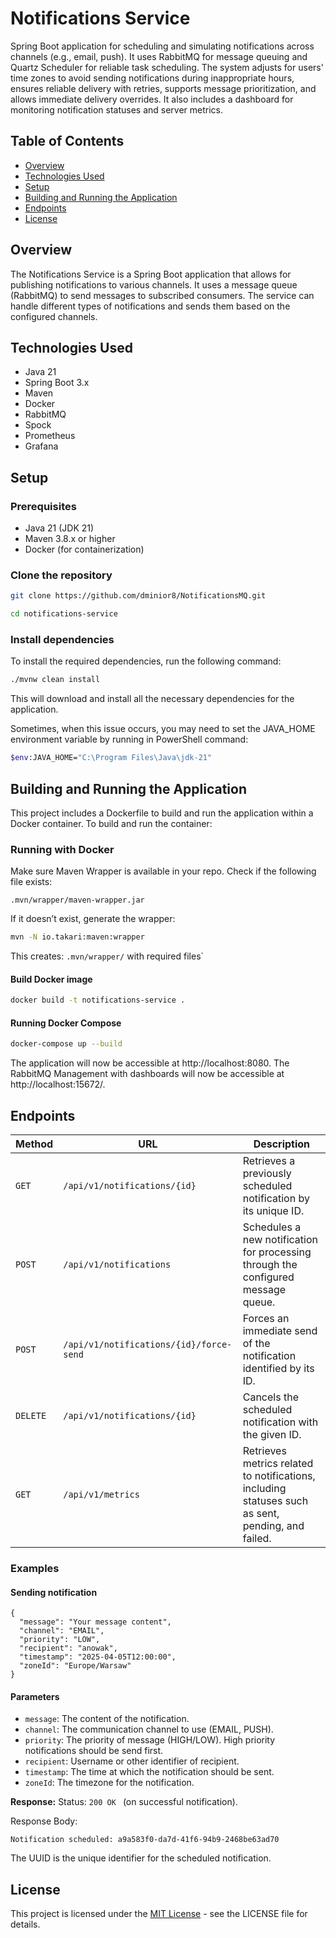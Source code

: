 # Notifications Service

Spring Boot application for scheduling and simulating notifications across channels (e.g., email, push). It uses RabbitMQ for message queuing and Quartz Scheduler for reliable task scheduling. The system adjusts for users' time zones to avoid sending notifications during inappropriate hours, ensures reliable delivery with retries, supports message prioritization, and allows immediate delivery overrides. It also includes a dashboard for monitoring notification statuses and server metrics.

## Table of Contents
- [Overview](#overview)
- [Technologies Used](#technologies-used)
- [Setup](#setup)
- [Building and Running the Application](#building-and-running-the-application)
- [Endpoints](#endpoints)
- [License](#license)

## Overview
The Notifications Service is a Spring Boot application that allows for publishing notifications to various channels. It uses a message queue (RabbitMQ) to send messages to subscribed consumers. The service can handle different types of notifications and sends them based on the configured channels.

## Technologies Used
- Java 21
- Spring Boot 3.x
- Maven
- Docker
- RabbitMQ
- Spock
- Prometheus
- Grafana

## Setup

### Prerequisites
- Java 21 (JDK 21)
- Maven 3.8.x or higher
- Docker (for containerization)

### Clone the repository
```bash
git clone https://github.com/dminior8/NotificationsMQ.git
```
```bash
cd notifications-service
```

### Install dependencies
To install the required dependencies, run the following command:

```bash
./mvnw clean install
```
This will download and install all the necessary dependencies for the application.

Sometimes, when this issue occurs, you may need to set the JAVA_HOME environment variable by running in PowerShell command:

```bash
$env:JAVA_HOME="C:\Program Files\Java\jdk-21"
```

## Building and Running the Application
This project includes a Dockerfile to build and run the application within a Docker container. To build and run the container:

### Running with Docker

Make sure Maven Wrapper is available in your repo. Check if the following file exists:
````
.mvn/wrapper/maven-wrapper.jar
````

If it doesn’t exist, generate the wrapper:
```bash
mvn -N io.takari:maven:wrapper
```

This creates:
`.mvn/wrapper/` with required files`


#### Build Docker image
```bash
docker build -t notifications-service .
```

#### Running Docker Compose
```bash
docker-compose up --build
```
The application will now be accessible at http://localhost:8080.
The RabbitMQ Management with dashboards will now be accessible at http://localhost:15672/.


## Endpoints

| Method   | URL                          | Description                                                                       |
| -------- |------------------------------|-----------------------------------------------------------------------------------|
| `GET`    | `/api/v1/notifications/{id}` | Retrieves a previously scheduled notification by its unique ID.                   |
| `POST`   | `/api/v1/notifications`      | Schedules a new notification for processing through the configured message queue. |
| `POST`   | `/api/v1/notifications/{id}/force-send`     | Forces an immediate send of the notification identified by its ID. |
| `DELETE`   | `/api/v1/notifications/{id}`      | Cancels the scheduled notification with the given ID.                      |
| `GET`   | `/api/v1/metrics` | Retrieves metrics related to notifications, including statuses such as sent, pending, and failed. |


### Examples

#### Sending notification

```
{
  "message": "Your message content",
  "channel": "EMAIL",
  "priority": "LOW",
  "recipient": "anowak",
  "timestamp": "2025-04-05T12:00:00",
  "zoneId": "Europe/Warsaw"
}
```
#### Parameters
- ```message```: The content of the notification.
- ```channel```: The communication channel to use (EMAIL, PUSH).
- ```priority```: The priority of message (HIGH/LOW). High priority notifications should be send first.
- ```recipient```: Username or other identifier of recipient.
- ```timestamp```: The time at which the notification should be sent.
- ```zoneId```: The timezone for the notification.

**Response:**
Status: ```200 OK ``` (on successful notification).

Response Body:
```
Notification scheduled: a9a583f0-da7d-41f6-94b9-2468be63ad70
```
The UUID is the unique identifier for the scheduled notification.

## License
This project is licensed under the [MIT License](https://github.com/dminior8/notifications-service/blob/main/LICENSE) - see the LICENSE file for details.
